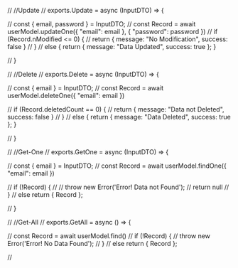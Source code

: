 // //Update
// exports.Update = async (InputDTO) => {

//     const { email, password } = InputDTO;
//     const Record = await userModel.updateOne({ "email": email }, { "password": password })
//     if (Record.nModified <= 0) {
//         return { message: "No Modification", success: false }
//     }
//     else { return { message: "Data Updated", success: true }; }

// }

// //Delete
// exports.Delete = async (InputDTO) => {

//     const { email } = InputDTO;
//     const Record = await userModel.deleteOne({ "email": email })

//     if (Record.deletedCount == 0) {
//         return { message: "Data not Deleted", success: false }
//     }
//     else { return { message: "Data Deleted", success: true }; }

// }

// //Get-One
// exports.GetOne = async (InputDTO) => {

//     const { email } = InputDTO;
//     const Record = await userModel.findOne({ "email": email })

//     if (!Record) {
//         // throw new Error('Error! Data not Found');
//         return null
//     }
//     else return { Record };

// }

// //Get-All 
// exports.GetAll = async () => {

//     const Record = await userModel.find()
//     if (!Record) {
//         throw new Error('Error! No Data Found');
//     }
//     else return { Record };

// 

